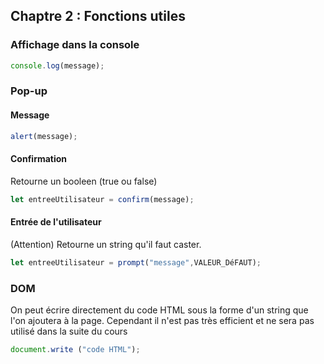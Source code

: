 ## Chaptre 2 : Fonctions utiles

### Affichage dans la console

``` javascript
console.log(message);
```

### Pop-up
#### Message

``` javascript
alert(message);
```

#### Confirmation

Retourne un booleen (true ou false)

``` javascript
let entreeUtilisateur = confirm(message);
```

#### Entrée de l'utilisateur

(Attention) Retourne un string qu'il faut caster.

``` javascript
let entreeUtilisateur = prompt("message",VALEUR_DéFAUT);
```

### DOM

On peut écrire directement du code HTML sous la forme d'un string que l'on ajoutera à la page. Cependant il n'est pas très efficient et ne sera pas utilisé dans la suite du cours

``` javascript
document.write ("code HTML");
```

